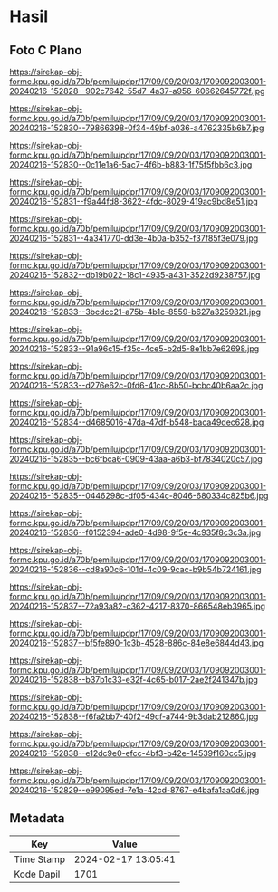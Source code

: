 # Hasil

## Foto C Plano

https://sirekap-obj-formc.kpu.go.id/a70b/pemilu/pdpr/17/09/09/20/03/1709092003001-20240216-152828--902c7642-55d7-4a37-a956-60662645772f.jpg

https://sirekap-obj-formc.kpu.go.id/a70b/pemilu/pdpr/17/09/09/20/03/1709092003001-20240216-152830--79866398-0f34-49bf-a036-a4762335b6b7.jpg

https://sirekap-obj-formc.kpu.go.id/a70b/pemilu/pdpr/17/09/09/20/03/1709092003001-20240216-152830--0c11e1a6-5ac7-4f6b-b883-1f75f5fbb6c3.jpg

https://sirekap-obj-formc.kpu.go.id/a70b/pemilu/pdpr/17/09/09/20/03/1709092003001-20240216-152831--f9a44fd8-3622-4fdc-8029-419ac9bd8e51.jpg

https://sirekap-obj-formc.kpu.go.id/a70b/pemilu/pdpr/17/09/09/20/03/1709092003001-20240216-152831--4a341770-dd3e-4b0a-b352-f37f85f3e079.jpg

https://sirekap-obj-formc.kpu.go.id/a70b/pemilu/pdpr/17/09/09/20/03/1709092003001-20240216-152832--db19b022-18c1-4935-a431-3522d9238757.jpg

https://sirekap-obj-formc.kpu.go.id/a70b/pemilu/pdpr/17/09/09/20/03/1709092003001-20240216-152833--3bcdcc21-a75b-4b1c-8559-b627a3259821.jpg

https://sirekap-obj-formc.kpu.go.id/a70b/pemilu/pdpr/17/09/09/20/03/1709092003001-20240216-152833--91a96c15-f35c-4ce5-b2d5-8e1bb7e62698.jpg

https://sirekap-obj-formc.kpu.go.id/a70b/pemilu/pdpr/17/09/09/20/03/1709092003001-20240216-152833--d276e62c-0fd6-41cc-8b50-bcbc40b6aa2c.jpg

https://sirekap-obj-formc.kpu.go.id/a70b/pemilu/pdpr/17/09/09/20/03/1709092003001-20240216-152834--d4685016-47da-47df-b548-baca49dec628.jpg

https://sirekap-obj-formc.kpu.go.id/a70b/pemilu/pdpr/17/09/09/20/03/1709092003001-20240216-152835--bc6fbca6-0909-43aa-a6b3-bf7834020c57.jpg

https://sirekap-obj-formc.kpu.go.id/a70b/pemilu/pdpr/17/09/09/20/03/1709092003001-20240216-152835--0446298c-df05-434c-8046-680334c825b6.jpg

https://sirekap-obj-formc.kpu.go.id/a70b/pemilu/pdpr/17/09/09/20/03/1709092003001-20240216-152836--f0152394-ade0-4d98-9f5e-4c935f8c3c3a.jpg

https://sirekap-obj-formc.kpu.go.id/a70b/pemilu/pdpr/17/09/09/20/03/1709092003001-20240216-152836--cd8a90c6-101d-4c09-9cac-b9b54b724161.jpg

https://sirekap-obj-formc.kpu.go.id/a70b/pemilu/pdpr/17/09/09/20/03/1709092003001-20240216-152837--72a93a82-c362-4217-8370-866548eb3965.jpg

https://sirekap-obj-formc.kpu.go.id/a70b/pemilu/pdpr/17/09/09/20/03/1709092003001-20240216-152837--bf5fe890-1c3b-4528-886c-84e8e6844d43.jpg

https://sirekap-obj-formc.kpu.go.id/a70b/pemilu/pdpr/17/09/09/20/03/1709092003001-20240216-152838--b37b1c33-e32f-4c65-b017-2ae2f241347b.jpg

https://sirekap-obj-formc.kpu.go.id/a70b/pemilu/pdpr/17/09/09/20/03/1709092003001-20240216-152838--f6fa2bb7-40f2-49cf-a744-9b3dab212860.jpg

https://sirekap-obj-formc.kpu.go.id/a70b/pemilu/pdpr/17/09/09/20/03/1709092003001-20240216-152838--e12dc9e0-efcc-4bf3-b42e-14539f160cc5.jpg

https://sirekap-obj-formc.kpu.go.id/a70b/pemilu/pdpr/17/09/09/20/03/1709092003001-20240216-152829--e99095ed-7e1a-42cd-8767-e4bafa1aa0d6.jpg


## Metadata

| Key        | Value               |
| ---------- | ------------------- |
| Time Stamp | 2024-02-17 13:05:41 |
| Kode Dapil | 1701                |



